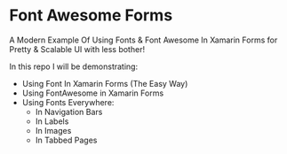 # Font Awesome Forms
A Modern Example Of Using Fonts & Font Awesome In Xamarin Forms for Pretty & Scalable UI with less bother!



In this repo I will be demonstrating:

- Using Font In Xamarin Forms (The Easy Way)
- Using FontAwesome in Xamarin Forms
- Using Fonts Everywhere:
  - In Navigation Bars
  - In Labels
  - In Images
  - In Tabbed Pages